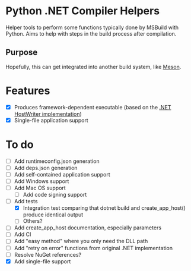 # Python .NET Compiler Helpers

Helper tools to perform some functions typically done by MSBuild with Python.
Aims to help with steps in the build process after compilation.

## Purpose

Hopefully, this can get integrated into another build system, like
[Meson](https://mesonbuild.com).

# Features

- [x] Produces framework-dependent executable (based on the [.NET HostWriter
      implementation][host-writer-cs])
- [x] Single-file application support

[host-writer-cs]: https://github.com/dotnet/runtime/blob/2cf48266341bafa60006ee2cd0f5696d63bb8151/src/installer/managed/Microsoft.NET.HostModel/AppHost/HostWriter.cs
# To do

- [ ] Add runtimeconfig.json generation
- [ ] Add deps.json generation
- [ ] Add self-contained application support
- [ ] Add Windows support
- [ ] Add Mac OS support
  - [ ] Add code signing support
- [ ] Add tests
  - [x] Integration test comparing that dotnet build and create_app_host() produce identical output
  - [ ] Others?
- [ ] Add create_app_host documentation, especially parameters
- [ ] Add CI
- [ ] Add "easy method" where you only need the DLL path
- [ ] Add "retry on error" functions from original .NET implementation
- [ ] Resolve NuGet references?
- [x] Add single-file support
